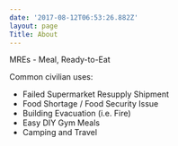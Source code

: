 ```yaml
---
date: '2017-08-12T06:53:26.882Z'
layout: page
Title: About
---
```

MREs - Meal, Ready-to-Eat

Common civilian uses:

*   Failed Supermarket Resupply Shipment
*   Food Shortage / Food Security Issue
*   Building Evacuation (i.e. Fire)
*   Easy DIY Gym Meals
*   Camping and Travel